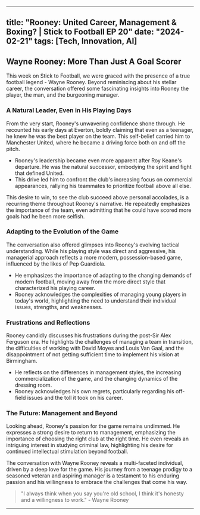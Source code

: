 
---
title: "Rooney: United Career, Management & Boxing? | Stick to Football EP 20"
date: "2024-02-21"
tags: [Tech, Innovation, AI]
---

## Wayne Rooney: More Than Just A Goal Scorer

This week on Stick to Football, we were graced with the presence of a true football legend - Wayne Rooney.  Beyond reminiscing about his stellar career, the conversation offered some fascinating insights into Rooney the player, the man, and the burgeoning manager. 

### A Natural Leader, Even in His Playing Days

From the very start, Rooney's unwavering confidence shone through. He recounted his early days at Everton, boldly claiming that even as a teenager, he knew he was the best player on the team. This self-belief carried him to Manchester United, where he became a driving force both on and off the pitch.

* Rooney's leadership became even more apparent after Roy Keane's departure. He was the natural successor, embodying the spirit and fight that defined United. 
* This drive led him to confront the club's increasing focus on commercial appearances, rallying his teammates to prioritize football above all else.  

This desire to win, to see the club succeed above personal accolades, is a recurring theme throughout Rooney's narrative. He repeatedly emphasizes the importance of the team, even admitting that he could have scored more goals had he been more selfish. 

### Adapting to the Evolution of the Game

The conversation also offered glimpses into Rooney's evolving tactical understanding. While his playing style was direct and aggressive, his managerial approach reflects a more modern, possession-based game, influenced by the likes of Pep Guardiola. 

* He emphasizes the importance of adapting to the changing demands of modern football, moving away from the more direct style that characterized his playing career. 
* Rooney acknowledges the complexities of managing young players in today's world, highlighting the need to understand their individual issues, strengths, and weaknesses.

### Frustrations and Reflections

Rooney candidly discusses his frustrations during the post-Sir Alex Ferguson era. He highlights the challenges of managing a team in transition, the difficulties of working with David Moyes and Louis Van Gaal, and the disappointment of not getting sufficient time to implement his vision at Birmingham.

*  He reflects on the differences in management styles, the increasing commercialization of the game, and the changing dynamics of the dressing room. 
*  Rooney acknowledges his own regrets, particularly regarding his off-field issues and the toll it took on his career.

### The Future: Management and Beyond

Looking ahead, Rooney's passion for the game remains undimmed. He expresses a strong desire to return to management, emphasizing the importance of choosing the right club at the right time.  He even reveals an intriguing interest in studying criminal law, highlighting his desire for continued intellectual stimulation beyond football. 

The conversation with Wayne Rooney reveals a multi-faceted individual, driven by a deep love for the game.  His journey from a teenage prodigy to a seasoned veteran and aspiring manager is a testament to his enduring passion and his willingness to embrace the challenges that come his way.  

> "I always think when you say you're old school, I think it's honesty and a willingness to work." - Wayne Rooney

---
        